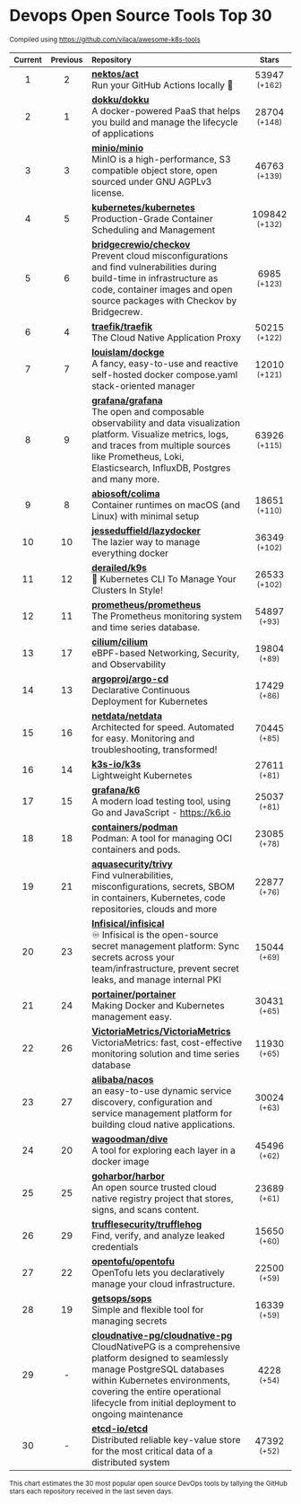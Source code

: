 # Devops Open Source Tools Top 30
<sup>Compiled using https://github.com/vilaca/awesome-k8s-tools</sup>
<div align="center">

|<sub>Current</sub>|<sub>Previous</sub>|<sub>Repository</sub>|<sub>Stars</sub>|
|:---:|:---:|:---|:---:|
|1|2|[**nektos/act**](https://github.com/nektos/act)<br/>Run your GitHub Actions locally 🚀|53947 <sup>(+162)</sup>|
|2|1|[**dokku/dokku**](https://github.com/dokku/dokku)<br/>A docker-powered PaaS that helps you build and manage the lifecycle of applications|28704 <sup>(+148)</sup>|
|3|3|[**minio/minio**](https://github.com/minio/minio)<br/>MinIO is a high-performance, S3 compatible object store, open sourced under GNU AGPLv3 license.|46763 <sup>(+139)</sup>|
|4|5|[**kubernetes/kubernetes**](https://github.com/kubernetes/kubernetes)<br/>Production-Grade Container Scheduling and Management|109842 <sup>(+132)</sup>|
|5|6|[**bridgecrewio/checkov**](https://github.com/bridgecrewio/checkov)<br/>Prevent cloud misconfigurations and find vulnerabilities during build-time in infrastructure as code, container images and open source packages with Checkov by Bridgecrew.|6985 <sup>(+123)</sup>|
|6|4|[**traefik/traefik**](https://github.com/traefik/traefik)<br/>The Cloud Native Application Proxy|50215 <sup>(+122)</sup>|
|7|7|[**louislam/dockge**](https://github.com/louislam/dockge)<br/>A fancy, easy-to-use and reactive self-hosted docker compose.yaml stack-oriented manager|12010 <sup>(+121)</sup>|
|8|9|[**grafana/grafana**](https://github.com/grafana/grafana)<br/>The open and composable observability and data visualization platform. Visualize metrics, logs, and traces from multiple sources like Prometheus, Loki, Elasticsearch, InfluxDB, Postgres and many more. |63926 <sup>(+115)</sup>|
|9|8|[**abiosoft/colima**](https://github.com/abiosoft/colima)<br/>Container runtimes on macOS (and Linux) with minimal setup|18651 <sup>(+110)</sup>|
|10|10|[**jesseduffield/lazydocker**](https://github.com/jesseduffield/lazydocker)<br/>The lazier way to manage everything docker|36349 <sup>(+102)</sup>|
|11|12|[**derailed/k9s**](https://github.com/derailed/k9s)<br/>🐶 Kubernetes CLI To Manage Your Clusters In Style!|26533 <sup>(+102)</sup>|
|12|11|[**prometheus/prometheus**](https://github.com/prometheus/prometheus)<br/>The Prometheus monitoring system and time series database.|54897 <sup>(+93)</sup>|
|13|17|[**cilium/cilium**](https://github.com/cilium/cilium)<br/>eBPF-based Networking, Security, and Observability|19804 <sup>(+89)</sup>|
|14|13|[**argoproj/argo-cd**](https://github.com/argoproj/argo-cd)<br/>Declarative Continuous Deployment for Kubernetes|17429 <sup>(+86)</sup>|
|15|16|[**netdata/netdata**](https://github.com/netdata/netdata)<br/>Architected for speed. Automated for easy. Monitoring and troubleshooting, transformed!|70445 <sup>(+85)</sup>|
|16|14|[**k3s-io/k3s**](https://github.com/k3s-io/k3s)<br/>Lightweight Kubernetes|27611 <sup>(+81)</sup>|
|17|15|[**grafana/k6**](https://github.com/grafana/k6)<br/>A modern load testing tool, using Go and JavaScript - https://k6.io|25037 <sup>(+81)</sup>|
|18|18|[**containers/podman**](https://github.com/containers/podman)<br/>Podman: A tool for managing OCI containers and pods.|23085 <sup>(+78)</sup>|
|19|21|[**aquasecurity/trivy**](https://github.com/aquasecurity/trivy)<br/>Find vulnerabilities, misconfigurations, secrets, SBOM in containers, Kubernetes, code repositories, clouds and more|22877 <sup>(+76)</sup>|
|20|23|[**Infisical/infisical**](https://github.com/Infisical/infisical)<br/>♾ Infisical is the open-source secret management platform: Sync secrets across your team/infrastructure, prevent secret leaks, and manage internal PKI|15044 <sup>(+69)</sup>|
|21|24|[**portainer/portainer**](https://github.com/portainer/portainer)<br/>Making Docker and Kubernetes management easy.|30431 <sup>(+65)</sup>|
|22|26|[**VictoriaMetrics/VictoriaMetrics**](https://github.com/VictoriaMetrics/VictoriaMetrics)<br/>VictoriaMetrics: fast, cost-effective monitoring solution and time series database|11930 <sup>(+65)</sup>|
|23|27|[**alibaba/nacos**](https://github.com/alibaba/nacos)<br/>an easy-to-use dynamic service discovery, configuration and service management platform for building cloud native applications.|30024 <sup>(+63)</sup>|
|24|20|[**wagoodman/dive**](https://github.com/wagoodman/dive)<br/>A tool for exploring each layer in a docker image|45496 <sup>(+62)</sup>|
|25|25|[**goharbor/harbor**](https://github.com/goharbor/harbor)<br/>An open source trusted cloud native registry project that stores, signs, and scans content.|23689 <sup>(+61)</sup>|
|26|29|[**trufflesecurity/trufflehog**](https://github.com/trufflesecurity/trufflehog)<br/>Find, verify, and analyze leaked credentials|15650 <sup>(+60)</sup>|
|27|22|[**opentofu/opentofu**](https://github.com/opentofu/opentofu)<br/>OpenTofu lets you declaratively manage your cloud infrastructure.|22500 <sup>(+59)</sup>|
|28|19|[**getsops/sops**](https://github.com/getsops/sops)<br/>Simple and flexible tool for managing secrets|16339 <sup>(+59)</sup>|
|29|-|[**cloudnative-pg/cloudnative-pg**](https://github.com/cloudnative-pg/cloudnative-pg)<br/>CloudNativePG is a comprehensive platform designed to seamlessly manage PostgreSQL databases within Kubernetes environments, covering the entire operational lifecycle from initial deployment to ongoing maintenance|4228 <sup>(+54)</sup>|
|30|-|[**etcd-io/etcd**](https://github.com/etcd-io/etcd)<br/>Distributed reliable key-value store for the most critical data of a distributed system|47392 <sup>(+52)</sup>|


</div>

<sub>This chart estimates the 30 most popular open source DevOps tools by tallying the GitHub stars each repository received in the last seven days.</sub>
